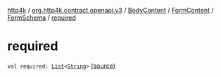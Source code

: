 [http4k](../../../../index.md) / [org.http4k.contract.openapi.v3](../../../index.md) / [BodyContent](../../index.md) / [FormContent](../index.md) / [FormSchema](index.md) / [required](./required.md)

# required

`val required: `[`List`](https://kotlinlang.org/api/latest/jvm/stdlib/kotlin.collections/-list/index.html)`<`[`String`](https://kotlinlang.org/api/latest/jvm/stdlib/kotlin/-string/index.html)`>` [(source)](https://github.com/http4k/http4k/blob/master/http4k-contract/src/main/kotlin/org/http4k/contract/openapi/v3/model.kt#L93)